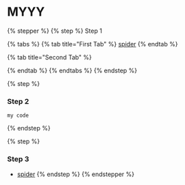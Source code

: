 # MYYY

{% stepper %}
{% step %}
Step 1

{% tabs %}
{% tab title="First Tab" %}
[spider](../../spider/ "mention")
{% endtab %}

{% tab title="Second Tab" %}

{% endtab %}
{% endtabs %}
{% endstep %}

{% step %}
### Step 2

```
my code
```
{% endstep %}

{% step %}
### Step 3

* [spider](../../spider/ "mention")
{% endstep %}
{% endstepper %}

